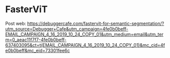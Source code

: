 # FasterViT

Post web: https://debuggercafe.com/fastervit-for-semantic-segmentation/?utm_source=Debugger+Cafe&utm_campaign=4fe0b0beff-EMAIL_CAMPAIGN_4_16_2019_10_24_COPY_01&utm_medium=email&utm_term=0_aeac11f7f7-4fe0b0beff-637403095&ct=t(EMAIL_CAMPAIGN_4_16_2019_10_24_COPY_01)&mc_cid=4fe0b0beff&mc_eid=73301fee6c
